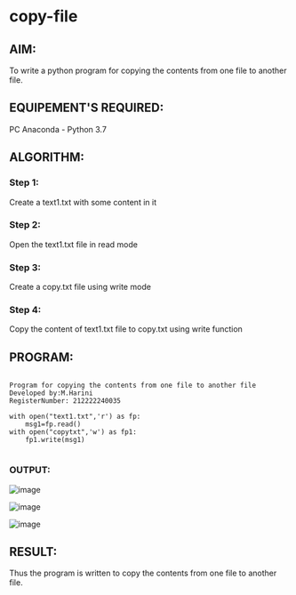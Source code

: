 # copy-file


## AIM:
To write a python program for copying the contents from one file to another file.

## EQUIPEMENT'S REQUIRED: 
PC
Anaconda - Python 3.7

## ALGORITHM: 

### Step 1:
Create a text1.txt with some content in it

### Step 2:
Open the text1.txt file in read mode

### Step 3:
Create a copy.txt file using write mode

### Step 4:
Copy the content of text1.txt file to copy.txt using write function

## PROGRAM:
```

Program for copying the contents from one file to another file
Developed by:M.Harini
RegisterNumber: 212222240035

with open("text1.txt",'r') as fp:
    msg1=fp.read()
with open("copytxt",'w') as fp1:
    fp1.write(msg1)


```
### OUTPUT:

![image](https://github.com/Harinimuthu17/copy-file/assets/130278614/3b3085fc-8c1f-4325-9c5d-00a36c6d8cca)


![image](https://github.com/Harinimuthu17/copy-file/assets/130278614/ffadcef6-9c6d-43ff-acaf-8a92981b9006)


![image](https://github.com/Harinimuthu17/copy-file/assets/130278614/fa88dad3-bb19-404d-be9e-dc6d9c87f502)


## RESULT:
Thus the program is written to copy the contents from one file to another file.
